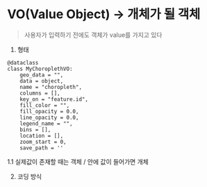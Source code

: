 # VO(Value Object) -> 개체가 될 객체
> 사용자가 입력하기 전에도 객체가 value를 가지고 있다
1. 형태
<p> 
    
    @dataclass
    class MyChoroplethVO:
        geo_data = "",
        data = object,
        name = "choropleth",
        columns = [],
        key_on = "feature.id",
        fill_color = "",
        fill_opacity = 0.0,
        line_opacity = 0.0,
        legend_name = "",
        bins = [],
        location = [],
        zoom_start = 0,
        save_path = ''
1.1 실제값이 존재할 때는 객체 / 안에 값이 들어가면 개체

2. 코딩 방식

    